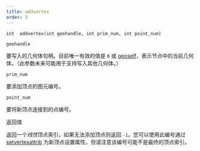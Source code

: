 ```yaml
---
title: addvertex
order: 3
---
```

  

`int  addvertex(int geohandle, int prim_num, int point_num)`  

`geohandle`  

要写入的几何体句柄。目前唯一有效的值是 `0` 或 [geoself](geoself.html "返回当前几何体的句柄。")，表示节点中的当前几何体。（此参数未来可能用于支持写入其他几何体。）  

`prim_num`  

要添加顶点的图元编号。  

`point_num`  

要将新顶点连接到的点编号。  

返回值  

返回一个*线性*顶点索引，如果无法添加顶点则返回 `-1`。您可以使用此编号通过 [setvertexattrib](setvertexattrib.html "设置几何体中的顶点属性。") 为新顶点设置属性，但请注意该编号可能不是最终的顶点索引。
